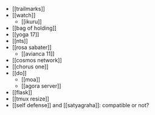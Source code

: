 - [[trailmarks]]
- [[watch]]
	- [[ikuru]]
- [[bag of holding]]
- [[yoga 17]]
- [[nts]]
- [[rosa sabater]]
  - [[avianca 11]]
- [[cosmos network]]
- [[chorus one]]
- [[do]]
	- [[moa]]
	- [[agora server]]
- [[flask]]
- [[tmux resize]]
- [[self defense]] and [[satyagraha]]: compatible or not?